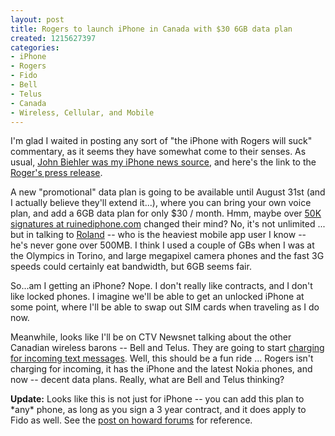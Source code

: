 ```yaml
--- 
layout: post
title: Rogers to launch iPhone in Canada with $30 6GB data plan
created: 1215627397
categories: 
- iPhone
- Rogers
- Fido
- Bell
- Telus
- Canada
- Wireless, Cellular, and Mobile
---
```

<p>I'm glad I waited in posting any sort of "the iPhone with Rogers will suck" commentary, as it seems they have somewhat come to their senses. As usual, <a href="http://johnbiehler.com/2008/07/09/hell-froze-over/">John Biehler was my iPhone news source</a>, and here's the link to the <a href="http://micro.newswire.ca/release.cgi?rkey=1607093105&view=5804-0&Start=0">Roger's press release</a>.</p>

<p>A new "promotional" data plan is going to be available until August 31st (and I actually believe they'll extend it...), where you can bring your own voice plan, and add a 6GB data plan for only $30 / month. Hmm, maybe over <a href="http://www.ruinediphone.com">50K signatures at ruinediphone.com</a> changed their mind? No, it's not unlimited ... but in talking to <a href="http://www.rolandtanglao.com">Roland</a> -- who is the heaviest mobile app user I know -- he's never gone over 500MB. I think I used a couple of GBs when I was at the Olympics in Torino, and large megapixel camera phones and the fast 3G speeds could certainly eat bandwidth, but 6GB seems fair.</p>

<p>So...am I getting an iPhone? Nope. I don't really like contracts, and I don't like locked phones. I imagine we'll be able to get an unlocked iPhone at some point, where I'll be able to swap out SIM cards when traveling as I do now.</p>

<p>Meanwhile, looks like I'll be on CTV Newsnet talking about the other Canadian wireless barons -- Bell and Telus. They are going to start <a href="http://www.theglobeandmail.com/servlet/story/RTGAM.20080708.wtext0708/BNStory/Technology/home">charging for incoming text messages</a>. Well, this should be a fun ride ... Rogers isn't charging for incoming, it has the iPhone and the latest Nokia phones, and now -- decent data plans. Really, what are Bell and Telus thinking?</p>

<p><strong>Update:</strong> Looks like this is not just for iPhone -- you can add this plan to *any* phone, as long as you sign a 3 year contract, and it does apply to Fido as well. See the <a href="http://www.howardchui.com/2008/07/09/rogersfido-data-users-rejoice/">post on howard forums</a> for reference.</p>

<!--break-->
